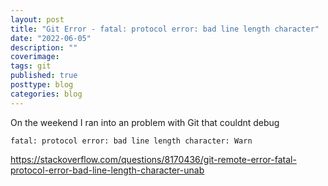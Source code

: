 ```yaml
---
layout: post
title: "Git Error - fatal: protocol error: bad line length character"
date: "2022-06-05"
description: ""
coverimage: 
tags: git
published: true
posttype: blog
categories: blog
---
```


On the weekend I ran into an problem with Git that couldnt debug

```
fatal: protocol error: bad line length character: Warn
```


https://stackoverflow.com/questions/8170436/git-remote-error-fatal-protocol-error-bad-line-length-character-unab